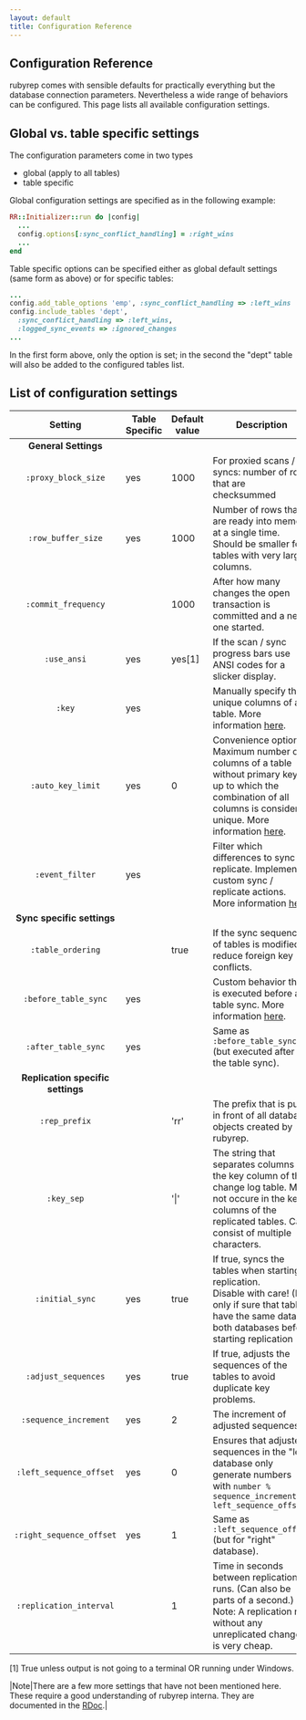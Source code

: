 ```yaml
---
layout: default
title: Configuration Reference
---
```


Configuration Reference
-----------------------

rubyrep comes with sensible defaults for practically everything but the database connection parameters.
Nevertheless a wide range of behaviors can be configured.
This page lists all available configuration settings.

Global vs. table specific settings
----------------------------------

The configuration parameters come in two types

-   global (apply to all tables)
-   table specific

Global configuration settings are specified as in the following example:

```ruby 
RR::Initializer::run do |config|
  ...
  config.options[:sync_conflict_handling] = :right_wins
  ...
end
``` 

Table specific options can be specified either as global default settings (same form as above) or for specific tables:

```ruby 
...  
config.add_table_options 'emp', :sync_conflict_handling => :left_wins
config.include_tables 'dept', 
  :sync_conflict_handling => :left_wins, 
  :logged_sync_events => :ignored_changes
...   
``` 

In the first form above, only the option is set; in the second the "dept" table will also be added to the configured tables list.

List of configuration settings
------------------------------

|              Setting              | Table Specific | Default value | Description                                                                                                                                                                                                    |
|:---------------------------------:|----------------|---------------|----------------------------------------------------------------------------------------------------------------------------------------------------------------------------------------------------------------|
|        **General Settings**       |
|        `:proxy_block_size`        | yes            | 1000          | For proxied scans / syncs: number of rows that are checksummed                                                                                                                                                 |
|         `:row_buffer_size`        | yes            | 1000          | Number of rows that are ready into memory at a single time. Should be smaller for tables with very large columns.                                                                                              |
|        `:commit_frequency`        |                | 1000          | After how many changes the open transaction is committed and a new one started.                                                                                                                                |
|            `:use_ansi`            | yes            | yes[1]        | If the scan / sync progress bars use ANSI codes for a slicker display.                                                                                                                                         |
|               `:key`              | yes            |               | Manually specify the unique columns of a table. More information [here](manually_specifying_key_columns.html).                                                                                               |
|         `:auto_key_limit`         | yes            | 0             | Convenience option. Maximum number of columns of a table without primary key up to which the combination of all columns is considered unique. More information [here](manually_specifying_key_columns.html). |
|          `:event_filter`          | yes            |               | Filter which differences to sync / replicate. Implement custom sync / replicate actions. More information [here](event_filters.html).                                                                          |
|     **Sync specific settings**    |
|         `:table_ordering`         |                | true          | If the sync sequence of tables is modified to reduce foreign key conflicts.                                                                                                                                    |
|        `:before_table_sync`       | yes            |               | Custom behavior that is executed before a table sync. More information [here](sync_hooks.html).                                                                                                                |
|        `:after_table_sync`        | yes            |               | Same as `:before_table_sync` (but executed after the table sync).                                                                                                                                              |
| **Replication specific settings** |
|           `:rep_prefix`           |                | 'rr'          | The prefix that is put in front of all database objects created by rubyrep.                                                                                                                                    |
|             `:key_sep`            |                | '&#124;'      | The string that separates columns in the key column of the change log table. Must not occure in the key columns of the replicated tables. Can consist of multiple characters.                                  |
|          `:initial_sync`          | yes            | true          | If true, syncs the tables when starting replication. <br/>Disable with care! (I. e. only if sure that tables have the same data in both databases before starting replication                                  |
|        `:adjust_sequences`        | yes            | true          | If true, adjusts the sequences of the tables to avoid duplicate key problems.                                                                                                                                  |
|       `:sequence_increment`       | yes            | 2             | The increment of adjusted sequences.                                                                                                                                                                           |
|      `:left_sequence_offset`      | yes            | 0             | Ensures that adjusted sequences in the "left" database only generate numbers with `number % sequence_increment == left_sequence_offset`                                                                        |
|      `:right_sequence_offset`     | yes            | 1             | Same as `:left_sequence_offset` (but for "right" database).                                                                                                                                                    |
|      `:replication_interval`      |                | 1             | Time in seconds between replication runs. (Can also be parts of a second.)<br/>Note: A replication run without any unreplicated changes is very cheap.                                                         |

[1] True unless output is not going to a terminal OR running under Windows.

|Note|There are a few more settings that have not been mentioned here. These require a good understanding of rubyrep interna. They are documented in the [RDoc](http://www.rubydoc.info/github/rubyrep/rubyrep/RR/Configuration).|

